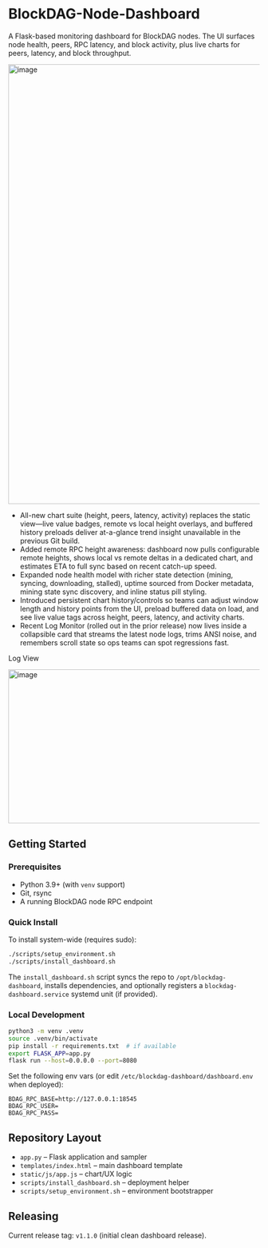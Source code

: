 # BlockDAG-Node-Dashboard
A Flask-based monitoring dashboard for BlockDAG nodes. The UI surfaces node health, peers, RPC latency, and block activity, plus live charts for peers, latency, and block throughput.

<img width="1078" height="880" alt="image" src="https://github.com/user-attachments/assets/dee39e62-66ba-41e5-8a04-c1fdcada6ba1" />



 - All-new chart suite (height, peers, latency, activity) replaces the static view—live value badges, remote vs local height
    overlays, and buffered history preloads deliver at-a-glance trend insight unavailable in the previous Git build.
  - Added remote RPC height awareness: dashboard now pulls configurable remote heights, shows local vs remote deltas in a
    dedicated chart, and estimates ETA to full sync based on recent catch-up speed.
  - Expanded node health model with richer state detection (mining, syncing, downloading, stalled), uptime sourced from
    Docker metadata, mining state sync discovery, and inline status pill styling.
  - Introduced persistent chart history/controls so teams can adjust window length and history points from the UI, preload
    buffered data on load, and see live value tags across height, peers, latency, and activity charts.
  - Recent Log Monitor (rolled out in the prior release) now lives inside a collapsible card that streams the latest node
    logs, trims ANSI noise, and remembers scroll state so ops teams can spot regressions fast.

   Log View
   
<img width="1077" height="308" alt="image" src="https://github.com/user-attachments/assets/562dc940-ab93-483f-bc92-6c9e660ecd20" />


    

## Getting Started

### Prerequisites
- Python 3.9+ (with `venv` support)
- Git, rsync
- A running BlockDAG node RPC endpoint

### Quick Install
To install system-wide (requires sudo):

```bash
./scripts/setup_environment.sh
./scripts/install_dashboard.sh
```

The `install_dashboard.sh` script syncs the repo to `/opt/blockdag-dashboard`, installs dependencies, and optionally registers a `blockdag-dashboard.service` systemd unit (if provided).

### Local Development

```bash
python3 -m venv .venv
source .venv/bin/activate
pip install -r requirements.txt  # if available
export FLASK_APP=app.py
flask run --host=0.0.0.0 --port=8080
```

Set the following env vars (or edit `/etc/blockdag-dashboard/dashboard.env` when deployed):

```
BDAG_RPC_BASE=http://127.0.0.1:18545
BDAG_RPC_USER=
BDAG_RPC_PASS=
```

## Repository Layout
- `app.py` – Flask application and sampler
- `templates/index.html` – main dashboard template
- `static/js/app.js` – chart/UX logic
- `scripts/install_dashboard.sh` – deployment helper
- `scripts/setup_environment.sh` – environment bootstrapper

## Releasing

Current release tag: `v1.1.0` (initial clean dashboard release).


